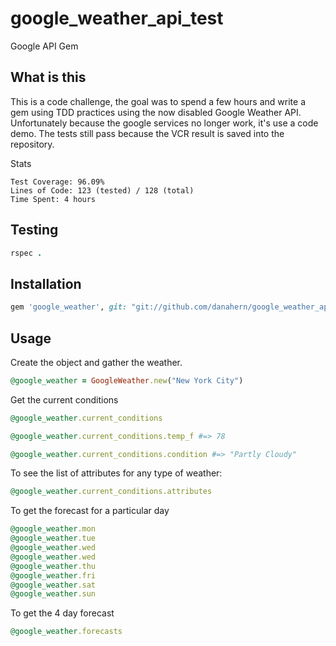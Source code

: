 # google_weather_api_test
Google API Gem

## What is this
This is a code challenge, the goal was to spend a few hours and write a gem using TDD practices using the now disabled Google Weather API.
Unfortunately because the google services no longer work, it's use a code demo.  The tests still pass because the VCR result is saved into the repository.

Stats
```Text
Test Coverage: 96.09%
Lines of Code: 123 (tested) / 128 (total)
Time Spent: 4 hours
```

## Testing
```Ruby
rspec .
```

## Installation
```Ruby
gem 'google_weather', git: "git://github.com/danahern/google_weather_api_test"
```

## Usage
Create the object and gather the weather.

```Ruby
@google_weather = GoogleWeather.new("New York City")
```

Get the current conditions

```Ruby
@google_weather.current_conditions
```

```Ruby
@google_weather.current_conditions.temp_f #=> 78
```

```Ruby
@google_weather.current_conditions.condition #=> "Partly Cloudy"
```

To see the list of attributes for any type of weather:

```Ruby
@google_weather.current_conditions.attributes
```


To get the forecast for a particular day

```Ruby
@google_weather.mon
@google_weather.tue
@google_weather.wed
@google_weather.wed
@google_weather.thu
@google_weather.fri
@google_weather.sat
@google_weather.sun
```

To get the 4 day forecast

```Ruby
@google_weather.forecasts
```
